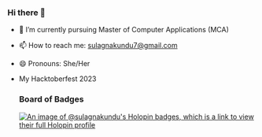 ### Hi there 👋

- 🌱 I’m currently pursuing Master of Computer Applications (MCA)
- 📫 How to reach me: sulagnakundu7@gmail.com
- 😄 Pronouns: She/Her

- My Hacktoberfest 2023
  ### Board of Badges
  
  [![An image of @sulagnakundu's Holopin badges, which is a link to view their full Holopin profile](https://holopin.me/sulagnakundu)](https://holopin.io/@sulagnakundu)
